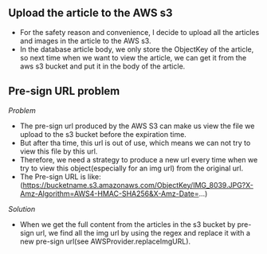 ## Upload the article to the AWS s3
- For the safety reason and convenience, I decide to upload all the articles and images in the article to the AWS s3.
- In the database article body, we only store the ObjectKey of the article, so next time when we want to view the article,
we can get it from the aws s3 bucket and put it in the body of the article.

## Pre-sign URL problem
*Problem*
- The pre-sign url produced by the AWS S3 can make us view the file we upload to the s3 bucket before the expiration time.
- But after tha time, this url is out of use, which means we can not try to view this file by this url.
- Therefore, we need a strategy to produce a new url every time when we try to view this object(especially for an img url) from the original url.
- The Pre-sign URL is like: (https://bucketname.s3.amazonaws.com/ObjectKey/IMG_8039.JPG?X-Amz-Algorithm=AWS4-HMAC-SHA256&X-Amz-Date=...)

*Solution*
- When we get the full content from the articles in the s3 bucket by pre-sign url, we find all the img url by using the 
regex and replace it with a new pre-sign url(see AWSProvider.replaceImgURL).



